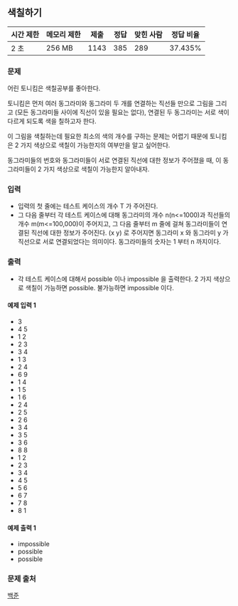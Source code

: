 ## 색칠하기
 
|시간 제한|	메모리 제한|	제출|	정답|	맞힌 사람|	정답 비율|
|---|---|---|---|---|---|
|2 초|	256 MB|	1143|	385|	289|	37.435%|

### 문제
어린 토니킴은 색칠공부를 좋아한다.

토니킴은 먼저 여러 동그라미와 동그라미 두 개를 연결하는 직선들 만으로 그림을 그리고 (모든 동그라미들 사이에 직선이 있을 필요는 없다), 연결된 두 동그라미는 서로 색이 다르게 되도록 색을 칠하고자 한다.

이 그림을 색칠하는데 필요한 최소의 색의 개수를 구하는 문제는 어렵기 때문에 토니킴은 2 가지 색상으로 색칠이 가능한지의 여부만을 알고 싶어한다.

동그라미들의 번호와 동그라미들이 서로 연결된 직선에 대한 정보가 주어졌을 때, 이 동그라미들이 2 가지 색상으로 색칠이 가능한지 알아내자.

### 입력
- 입력의 첫 줄에는 테스트 케이스의 개수 T 가 주어진다.
- 그 다음 줄부터 각 테스트 케이스에 대해 동그라미의 개수 n(n<=1000)과 직선들의 개수 m(m<=100,000)이 주어지고, 그 다음 줄부터 m 줄에 걸쳐 동그라미들이 연결된 직선에 대한 정보가 주어진다. (x y) 로 주어지면 동그라미 x 와 동그라미 y 가 직선으로 서로 연결되었다는 의미이다. 동그라미들의 숫자는 1 부터 n 까지이다.

### 출력
- 각 테스트 케이스에 대해서 possible 이나 impossible 을 출력한다. 2 가지 색상으로 색칠이 가능하면 possible. 불가능하면 impossible 이다.

#### 예제 입력 1 
- 3
- 4 5
- 1 2
- 2 3
- 3 4
- 1 3
- 2 4
- 6 9
- 1 4
- 1 5
- 1 6
- 2 4
- 2 5
- 2 6
- 3 4
- 3 5
- 3 6
- 8 8
- 1 2
- 2 3
- 3 4
- 4 5
- 5 6
- 6 7
- 7 8
- 8 1
#### 예제 출력 1 
- impossible
- possible
- possible

### 문제 출처
[백준](https://www.acmicpc.net/problem/13265)
